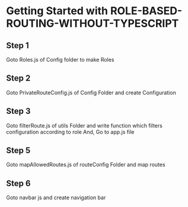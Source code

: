 # Getting Started with ROLE-BASED-ROUTING-WITHOUT-TYPESCRIPT

## Step 1

Goto Roles.js of Config folder to make Roles

## Step 2

Goto PrivateRouteConfig.js of Config Folder and create Configuration

## Step 3

Goto filterRoute.js of utils Folder and write function which filters configuration according to role
And, Go to app.js file

## Step 5

Goto mapAllowedRoutes.js of routeConfig Folder and map routes

## Step 6

Goto navbar js and create navigation bar
